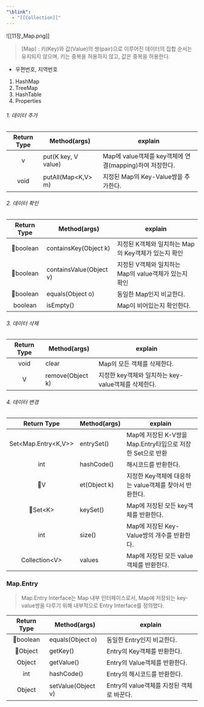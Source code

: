 ```yaml
---
"\blink":
  - "[[Collection]]"
---
```

![[11장_Map.png]]
>[Map] : 키(Key)와 값(Value)의 쌍(pair)으로 이루어진 데이터의 집합 
>순서는 유지되지 않으며, 키는 중복을 허용하지 않고, 값은 중복을 허용한다.
- 우편번호, 지역번호
1. HashMap
2. TreeMap
3. HashTable
4. Properties

###### 1. 데이터 추가
| Return Type | Method(args)| explain|
|:-----------:| --- | --- |
|v|put(K key, V value)|Map에 value객체를 key객체에 연결(mapping)하여 저장한다.|
|void|putAll(Map\<K,V> m)|지정된 Map의 Key-Value쌍을 추가한다.|
###### 2. 데이터 확인
|Return Type|Method(args)|explain|
|:---:| --- | --- |
|boolean|containsKey(Object k)|지정된 K객체와 일치하는 Map의 Key객체가 있는지 확인|
|boolean|containsValue(Object v)|지정된 V객체와 일치하는 Map의 value객체가 있는지 확인|
|boolean|equals(Object o)|동일한 Map인지 비교한다.|
|boolean|isEmpty()|Map이 비어있는지 확인한다.|
###### 3. 데이터 삭제
| Return Type | Method(args) | explain                     |
|:-----------:| ------------ | --------------------------- |
|    void     | clear        | Map의 모든 객체를 삭제한다. |
|V|remove(Object k)|지정한 key객체와 일치하는 key-value객체를 삭제한다.|
###### 4. 데이터 변경
|      Return Type      | Method(args)  | explain|
|:---:| --- | ---- |
|Set\<Map.Entry\<K,V>>|entrySet()|Map에 저장된 K-V쌍을 Map.Entry타입으로 저장한 Set으로 반환|
|int|hashCode()|해시코드를 반환한다.|
|V| et(Object k)|지정한 Key객체에 대응하는 value객체를 찾아서 반환한다.|
|Set\<K>|keySet()|Map에 저장된 모든 key객체를 반환한다.|
|int|size()|Map에 저장된 Key-Value쌍의 개수를 반환한다.|
|Collection\<V>|values|Map에 저장된 모든 value 객체를 반환한다.|
### Map.Entry
> Map.Entry Interface는 Map 내부 인터페이스로서, Map에 저장되는 key-value쌍을 다루기 위해 내부적으로 Entry Interface를 정의했다.

| Return Type | Method(args)     | explain                       |
|:-----------:| ---------------- | ----------------------------- |
|  boolean   | equals(Object o) | 동일한 Entry인지 비교한다.    |
|   Object   | getKey()         | Entry의 Key객체를 반환한다.   |
|   Object    | getValue()       | Entry의 Value객체를 반환한다. |
|     int     | hashCode()       | Entry의 해시코드를 반환한다.  |
|Object|setValue(Object v)|Entry의 value객체를 지정된 객체로 바꾼다.|
